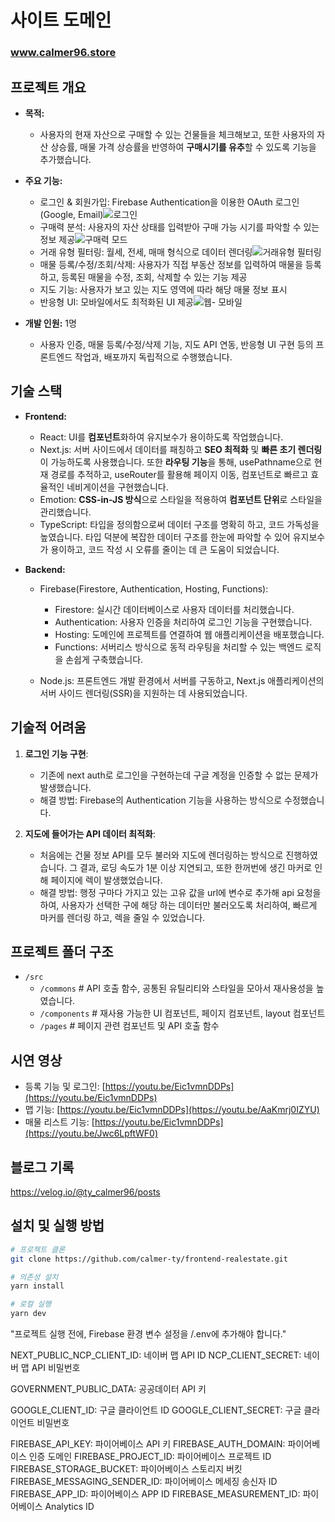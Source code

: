 # 사이트 도메인
### www.calmer96.store

## 프로젝트 개요

- **목적:**
  - 사용자의 현재 자산으로 구매할 수 있는 건물들을 체크해보고, 또한 사용자의 자산 상승률, 매물 가격 상승률을 반영하여 **구매시기를 유추**할 수 있도록 기능을 추가했습니다.

- **주요 기능:**
    - 로그인 & 회원가입: Firebase Authentication을 이용한 OAuth 로그인 (Google, Email)![로그인](https://github.com/user-attachments/assets/7eb790d9-0f40-4366-b7dc-7ce1f758b1da)
    - 구매력 분석: 사용자의 자산 상태를 입력받아 구매 가능 시기를 파악할 수 있는 정보 제공![구매력 모드](https://github.com/user-attachments/assets/e134aa0a-2ded-4157-a605-99bbfb0fed76)
    - 거래 유형 필터링: 월세, 전세, 매매 형식으로 데이터 렌더링![거래유형 필터링](https://github.com/user-attachments/assets/1b9916f2-9f3f-4aed-a504-82cca2833dba)
    - 매물 등록/수정/조회/삭제: 사용자가 직접 부동산 정보를 입력하여 매물을 등록하고, 등록된 매물을 수정, 조회, 삭제할 수 있는 기능 제공
    - 지도 기능: 사용자가 보고 있는 지도 영역에 따라 해당 매물 정보 표시
    - 반응형 UI: 모바일에서도 최적화된 UI 제공![웹- 모바일](https://github.com/user-attachments/assets/b912bae3-960d-403d-9e21-e3144a6d1eb0)


 - **개발 인원:** 1명
    - 사용자 인증, 매물 등록/수정/삭제 기능, 지도 API 연동, 반응형 UI 구현 등의 프론트엔드 작업과, 배포까지 독립적으로 수행했습니다.


## 기술 스택
- **Frontend:**
  -  React:  UI를 **컴포넌트**화하여 유지보수가 용이하도록 작업했습니다.
  -  Next.js: 서버 사이드에서 데이터를 패칭하고 **SEO 최적화** 및 **빠른 초기 렌더링**이 가능하도록 사용했습니다. 또한 **라우팅 기능**을 통해, usePathname으로 현재 경로를 추적하고, useRouter를 활용해 페이지 이동, <Link> 컴포넌트로 빠르고 효율적인 네비게이션을 구현했습니다.
  -  Emotion: **CSS-in-JS 방식**으로 스타일을 적용하여 **컴포넌트 단위**로 스타일을 관리했습니다.
  -  TypeScript: 타입을 정의함으로써 데이터 구조를 명확히 하고, 코드 가독성을 높였습니다. 타입 덕분에 복잡한 데이터 구조를 한눈에 파악할 수 있어 유지보수가 용이하고, 코드 작성 시 오류를 줄이는 데 큰 도움이 되었습니다.

- **Backend:**
    - Firebase(Firestore, Authentication, Hosting, Functions):
        - Firestore: 실시간 데이터베이스로 사용자 데이터를 처리했습니다.
        - Authentication: 사용자 인증을 처리하여 로그인 기능을 구현했습니다.
        - Hosting: 도메인에 프로젝트를 연결하여 웹 애플리케이션을 배포했습니다.
        - Functions: 서버리스 방식으로 동적 라우팅을 처리할 수 있는 백엔드 로직을 손쉽게 구축했습니다.
        
    - Node.js: 프론트엔드 개발 환경에서 서버를 구동하고, Next.js 애플리케이션의 서버 사이드 렌더링(SSR)을 지원하는 데 사용되었습니다. 
 
## 기술적 어려움

1.  **로그인 기능 구현**:
    - 기존에 next auth로 로그인을 구현하는데 구글 계정을 인증할 수 없는 문제가 발생했습니다.
    - 해결 방법: Firebase의 Authentication 기능을 사용하는 방식으로 수정했습니다.

2. **지도에 들어가는 API 데이터 최적화**:
    - 처음에는 건물 정보 API를 모두 불러와 지도에 렌더링하는 방식으로 진행하였습니다. 그 결과, 로딩 속도가 1분 이상 지연되고, 또한 한꺼번에 생긴 마커로 인해 페이지에 렉이 발생했었습니다.
    - 해결 방법: 행정 구마다 가지고 있는 고유 값을 url에 변수로 추가해 api 요청을 하여, 사용자가 선택한 구에 해당 하는 데이터만 불러오도록 처리하여, 빠르게 마커를 렌더링 하고, 렉을 줄일 수 있었습니다.
  

## 프로젝트 폴더 구조
- `/src`  
  - `/commons`  # API 호출 함수, 공통된 유틸리티와 스타일을 모아서 재사용성을 높였습니다.
  - `/components`  # 재사용 가능한 UI 컴포넌트, 페이지 컴포넌트, layout 컴포넌트  
  - `/pages`  # 페이지 관련 컴포넌트 및 API 호출 함수

## 시연 영상
  - 등록 기능 및 로그인: [https://youtu.be/Eic1vmnDDPs](https://youtu.be/Eic1vmnDDPs)
  - 맵 기능: [https://youtu.be/Eic1vmnDDPs](https://youtu.be/AaKmrj0IZYU)
  - 매물 리스트 기능: [https://youtu.be/Eic1vmnDDPs](https://youtu.be/Jwc6LpftWF0)


## 블로그 기록
https://velog.io/@ty_calmer96/posts

## 설치 및 실행 방법

```bash
# 프로젝트 클론
git clone https://github.com/calmer-ty/frontend-realestate.git

# 의존성 설치
yarn install

# 로컬 실행
yarn dev
```
"프로젝트 실행 전에, Firebase 환경 변수 설정을 /.env에 추가해야 합니다."

NEXT_PUBLIC_NCP_CLIENT_ID: 네이버 맵 API ID
NCP_CLIENT_SECRET: 네이버 맵 API 비밀번호

GOVERNMENT_PUBLIC_DATA: 공공데이터 API 키

GOOGLE_CLIENT_ID: 구글 클라이언트 ID
GOOGLE_CLIENT_SECRET: 구글 클라이언트 비밀번호

FIREBASE_API_KEY: 파이어베이스 API 키
FIREBASE_AUTH_DOMAIN: 파이어베이스 인증 도메인
FIREBASE_PROJECT_ID: 파이어베이스 프로젝트 ID
FIREBASE_STORAGE_BUCKET: 파이어베이스 스토리지 버킷
FIREBASE_MESSAGING_SENDER_ID: 파이어베이스 메세징 송신자 ID
FIREBASE_APP_ID: 파이어베이스 APP ID
FIREBASE_MEASUREMENT_ID: 파이어베이스 Analytics ID


